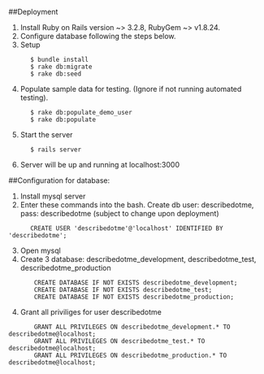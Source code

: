 ##Deployment
1. Install Ruby on Rails version ~> 3.2.8, RubyGem ~> v1.8.24.
2. Configure database following the steps below.
3. Setup
```
      $ bundle install
      $ rake db:migrate
      $ rake db:seed
```

4. Populate sample data for testing. (Ignore if not running automated testing).
```
      $ rake db:populate_demo_user
      $ rake db:populate
```

5. Start the server
```
      $ rails server
```

6. Server will be up and running at localhost:3000


##Configuration for database:

1. Install mysql server
2. Enter these commands into the bash.
  Create db user: describedotme, pass: describedotme (subject to change upon deployment)
```
      CREATE USER 'describedotme'@'localhost' IDENTIFIED BY 'describedotme';
```

3. Open mysql
4. Create 3 database: describedotme_development, describedotme_test, describedotme_production
```
       CREATE DATABASE IF NOT EXISTS describedotme_development;
       CREATE DATABASE IF NOT EXISTS describedotme_test;
       CREATE DATABASE IF NOT EXISTS describedotme_production;
```

4. Grant all priviliges for user describedotme
```
       GRANT ALL PRIVILEGES ON describedotme_development.* TO describedotme@localhost;
       GRANT ALL PRIVILEGES ON describedotme_test.* TO describedotme@localhost;
       GRANT ALL PRIVILEGES ON describedotme_production.* TO describedotme@localhost;
```